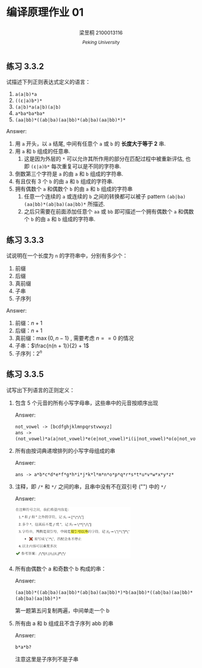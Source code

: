 # 编译原理作业 01

<center><div style='height:2mm;'></div><div style="font-size:10pt;">梁昱桐 2100013116</div></center>

<center><span style="font-size:9pt;line-height:9mm"><i>Peking University</i></span></center>

## 练习 3.3.2

试描述下列正则表达式定义的语言：

1. `a(a|b)*a`
2. `((ε|a)b*)*`
3. `(a|b)*a(a|b)(a|b)`
4. `a*ba*ba*ba*`
5. `(aa|bb)*((ab|ba)(aa|bb)*(ab|ba)(aa|bb)*)*`

Answer:

1. 用 `a` 开头，以 `a` 结尾, 中间有任意个 `a` 或 `b` 的 **长度大于等于 2** 串.
2. 用 `a` 和 `b` 组成的任意串.
   1. 这是因为外层的 `*` 可以允许其所作用的部分在匹配过程中被重新评估, 也即 `(ε|a)b*` 每次重复可以是不同的字符串.
3. 倒数第三个字符是 `a` 的由 `a` 和 `b` 组成的字符串.
4. 有且仅有 3 个 `b` 的由 `a` 和 `b` 组成的字符串.
5. 拥有偶数个 `a` 和偶数个 `b` 的由 `a` 和 `b` 组成的字符串
   1. 任意一个连续的 `a` 或连续的 `b` 之间的转换都可以被子 pattern `(ab|ba)(aa|bb)*(ab|ba)(aa|bb)*` 所描述.
   2. 之后只需要在前面添加任意个 `aa` 或 `bb` 即可描述一个拥有偶数个 `a` 和偶数个 `b` 的由 `a` 和 `b` 组成的字符串.

## 练习 3.3.3

试说明在一个长度为 `n` 的字符串中，分别有多少个：

1. 前缀
2. 后缀
3. 真前缀
4. 子串
5. 子序列

Answer:

1. 前缀：$n + 1$
2. 后缀：$n + 1$
3. 真前缀：$\max\{0, n - 1\}$ , 需要考虑 $n == 0$ 的情况
4. 子串：$\frac{n(n + 1)}{2} + 1$
5. 子序列：$2^n$

## 练习 3.3.5

试写出下列语言的正则定义：

1. 包含 5 个元音的所有小写字母串，这些串中的元音按顺序出现

    Answer:

    ```
    not_vowel -> [bcdfghjklmnpqrstvwxyz]
    ans -> (not_vowel)*a(a|not_vowel)*e(e|not_vowel)*i(i|not_vowel)*o(o|not_vowel)*u(u|not_vowel)*
    ```

2. 所有由按词典递增排列的小写字母组成的串

    Answer:

    ```
    ans -> a*b*c*d*e*f*g*h*i*j*k*l*m*n*o*p*q*r*s*t*u*v*w*x*y*z*
    ```

3. 注释，即 `/*` 和 `*/` 之间的串，且串中没有不在双引号 ("") 中的 `*/`

    Answer:

   <img src="./answer-01-yutong.assets/CleanShot 2024-11-14 at 12.49.28@2x.png" alt="CleanShot 2024-11-14 at 12.49.28@2x" style="zoom:30%;" />
   
4. 所有由偶数个 a 和奇数个 b 构成的串：

    Answer:

    ```
    (aa|bb)*((ab|ba)(aa|bb)*(ab|ba)(aa|bb)*)*b(aa|bb)*((ab|ba)(aa|bb)*(ab|ba)(aa|bb)*)*
    ```

    第一题第五问复制两遍，中间单走一个 b

5. 所有由 a 和 b 组成且不含子序列 abb 的串

    Answer:
    ```
    b*a*b?
    ```

    注意这里是子序列不是子串
